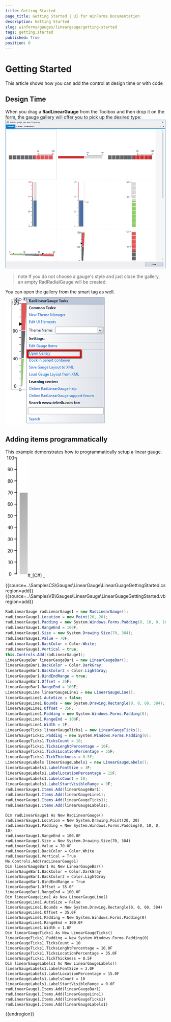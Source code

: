 ```yaml
---
title: Getting Started
page_title: Getting Started | UI for WinForms Documentation
description: Getting Started
slug: winforms/gauges/lineargauge/getting-started
tags: getting,started
published: True
position: 0
---
```


# Getting Started



This article shows how you can add the control at design time or with code

## Design Time

When you drag a __RadLinearGauge__ from the Toolbox and then drop it on the form, the gauge gallery 
        will offer you to pick up the desired type:![lineargauge-getting-started 001](images/lineargauge-getting-started001.png)

>note If you do not choose a gauge's style and just close the gallery, an empty RadRadialGauge will be created.
>


You can open the gallery from the smart tag as well.
        ![lineargauge-getting-started 002](images/lineargauge-getting-started002.png)

## Adding items programmatically

This example demonstrates how to programmatically setup a linear gauge.
        ![lineargauge-getting-started 003](images/lineargauge-getting-started003.png)#_[C#] _

	



{{source=..\SamplesCS\Gauges\LinearGauge\LinearGuageGettingStarted.cs region=add}} 
{{source=..\SamplesVB\Gauges\LinearGauge\LinearGuageGettingStarted.vb region=add}} 

````C#
RadLinearGauge radLinearGauge1 = new RadLinearGauge();
radLinearGauge1.Location = new Point(20, 20);
radLinearGauge1.Padding = new System.Windows.Forms.Padding(0, 10, 0, 10);
radLinearGauge1.RangeEnd = 100F;
radLinearGauge1.Size = new System.Drawing.Size(70, 384);
radLinearGauge1.Value = 70F;
radLinearGauge1.BackColor = Color.White;
radLinearGauge1.Vertical = true;
this.Controls.Add(radLinearGauge1);
LinearGaugeBar linearGaugeBar1 = new LinearGaugeBar();
linearGaugeBar1.BackColor = Color.DarkGray;
linearGaugeBar1.BackColor2 = Color.LightGray;
linearGaugeBar1.BindEndRange = true;
linearGaugeBar1.Offset = 35F;
linearGaugeBar1.RangeEnd = 100F;
LinearGaugeLine linearGaugeLine1 = new LinearGaugeLine();
linearGaugeLine1.AutoSize = false;
linearGaugeLine1.Bounds = new System.Drawing.Rectangle(0, 0, 60, 384);
linearGaugeLine1.Offset = 35F;
linearGaugeLine1.Padding = new System.Windows.Forms.Padding(0);
linearGaugeLine1.RangeEnd = 100F;
linearGaugeLine1.Width = 1F;
LinearGaugeTicks linearGaugeTicks1 = new LinearGaugeTicks();
linearGaugeTicks1.Padding = new System.Windows.Forms.Padding(0);
linearGaugeTicks1.TicksCount = 10;
linearGaugeTicks1.TicksLenghtPercentage = 10F;
linearGaugeTicks1.TicksLocationPercentage = 35F;
linearGaugeTicks1.TickThickness = 0.5F;
LinearGaugeLabels linearGaugeLabels1 = new LinearGaugeLabels();
linearGaugeLabels1.LabelFontSize = 3F;
linearGaugeLabels1.LabelLocationPercentage = 15F;
linearGaugeLabels1.LabelsCount = 10;
linearGaugeLabels1.LabelStartVisibleRange = 0F;
radLinearGauge1.Items.Add(linearGaugeBar1);
radLinearGauge1.Items.Add(linearGaugeLine1);
radLinearGauge1.Items.Add(linearGaugeTicks1);
radLinearGauge1.Items.Add(linearGaugeLabels1);

````
````VB.NET
Dim radLinearGauge1 As New RadLinearGauge()
radLinearGauge1.Location = New System.Drawing.Point(20, 20)
radLinearGauge1.Padding = New System.Windows.Forms.Padding(0, 10, 0, 10)
radLinearGauge1.RangeEnd = 100.0F
radLinearGauge1.Size = New System.Drawing.Size(70, 384)
radLinearGauge1.Value = 70.0F
radLinearGauge1.BackColor = Color.White
radLinearGauge1.Vertical = True
Me.Controls.Add(radLinearGauge1)
Dim linearGaugeBar1 As New LinearGaugeBar()
linearGaugeBar1.BackColor = Color.DarkGray
linearGaugeBar1.BackColor2 = Color.LightGray
linearGaugeBar1.BindEndRange = True
linearGaugeBar1.Offset = 35.0F
linearGaugeBar1.RangeEnd = 100.0F
Dim linearGaugeLine1 As New LinearGaugeLine()
linearGaugeLine1.AutoSize = False
linearGaugeLine1.Bounds = New System.Drawing.Rectangle(0, 0, 60, 384)
linearGaugeLine1.Offset = 35.0F
linearGaugeLine1.Padding = New System.Windows.Forms.Padding(0)
linearGaugeLine1.RangeEnd = 100.0F
linearGaugeLine1.Width = 1.0F
Dim linearGaugeTicks1 As New LinearGaugeTicks()
linearGaugeTicks1.Padding = New System.Windows.Forms.Padding(0)
linearGaugeTicks1.TicksCount = 10
linearGaugeTicks1.TicksLenghtPercentage = 10.0F
linearGaugeTicks1.TicksLocationPercentage = 35.0F
linearGaugeTicks1.TickThickness = 0.5F
Dim linearGaugeLabels1 As New LinearGaugeLabels()
linearGaugeLabels1.LabelFontSize = 3.0F
linearGaugeLabels1.LabelLocationPercentage = 15.0F
linearGaugeLabels1.LabelsCount = 10
linearGaugeLabels1.LabelStartVisibleRange = 0.0F
radLinearGauge1.Items.Add(linearGaugeBar1)
radLinearGauge1.Items.Add(linearGaugeLine1)
radLinearGauge1.Items.Add(linearGaugeTicks1)
radLinearGauge1.Items.Add(linearGaugeLabels1)

````

{{endregion}} 



